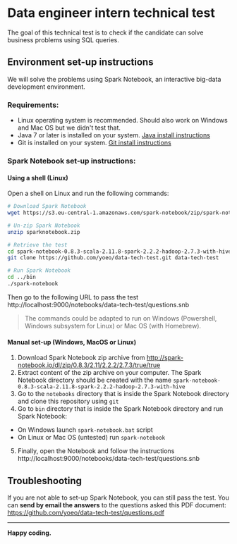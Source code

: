# Data engineer intern technical test

The goal of this technical test is to check if the candidate
can solve business problems using SQL queries.

## Environment set-up instructions

We will solve the problems using Spark Notebook,
an interactive big-data development environment.

### Requirements:

* Linux operating system is recommended.
  Should also work on Windows and Mac OS but we didn't test that.
* Java 7 or later is installed on your system.
  [Java install instructions](https://java.com/en/download/help/download_options.xml)
* Git is installed on your system.
  [Git install instructions](https://git-scm.com/book/en/v2/Getting-Started-Installing-Git)

### Spark Notebook set-up instructions:

#### Using a shell (Linux)

Open a shell on Linux and run the following commands:
```bash
# Download Spark Notebook
wget https://s3.eu-central-1.amazonaws.com/spark-notebook/zip/spark-notebook-0.8.3-scala-2.11.8-spark-2.2.2-hadoop-2.7.3-with-hive.zip?max-keys=100000 -O sparknotebook.zip

# Un-zip Spark Notebook
unzip sparknotebook.zip

# Retrieve the test
cd spark-notebook-0.8.3-scala-2.11.8-spark-2.2.2-hadoop-2.7.3-with-hive/notebooks
git clone https://github.com/yoeo/data-tech-test.git data-tech-test

# Run Spark Notebook
cd ../bin
./spark-notebook
```

Then go to the following URL to pass the test
http://localhost:9000/notebooks/data-tech-test/questions.snb

> The commands could be adapted to run on
> Windows (Powershell, Windows subsystem for Linux) or Mac OS (with Homebrew).

#### Manual set-up (Windows, MacOS or Linux)

1. Download Spark Notebook zip archive from
  http://spark-notebook.io/dl/zip/0.8.3/2.11/2.2.2/2.7.3/true/true
2. Extract content of the zip archive on your computer.
  The Spark Notebook directory should be created with the name
  `spark-notebook-0.8.3-scala-2.11.8-spark-2.2.2-hadoop-2.7.3-with-hive`
3. Go to the `notebooks` directory that is inside the Spark Notebook directory
  and clone this repository using `git`
4. Go to `bin` directory that is inside the Spark Notebook directory
  and run Spark Notebook:
  * On Windows launch `spark-notebook.bat` script
  * On Linux or Mac OS (untested) run `spark-notebook`
5. Finally, open the Notebook and follow the instructions
  http://localhost:9000/notebooks/data-tech-test/questions.snb


## Troubleshooting

If you are not able to set-up Spark Notebook, you can still pass the test.
You can **send by email the answers** to the questions asked this PDF document:
https://github.com/yoeo/data-tech-test/questions.pdf

---

**Happy coding.**
